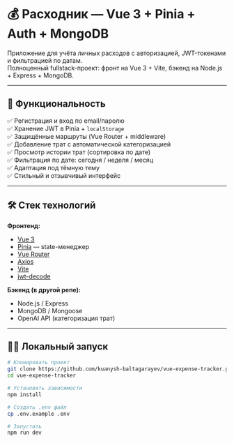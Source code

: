# 💰 Расходник — Vue 3 + Pinia + Auth + MongoDB

Приложение для учёта личных расходов с авторизацией, JWT-токенами и фильтрацией по датам.  
Полноценный fullstack-проект: фронт на Vue 3 + Vite, бэкенд на Node.js + Express + MongoDB.

---

## 🚀 Функциональность

✅ Регистрация и вход по email/паролю  
✅ Хранение JWT в Pinia + `localStorage`  
✅ Защищённые маршруты (Vue Router + middleware)  
✅ Добавление трат с автоматической категоризацией  
✅ Просмотр истории трат (сортировка по дате)  
✅ Фильтрация по дате: сегодня / неделя / месяц  
✅ Адаптация под тёмную тему  
✅ Стильный и отзывчивый интерфейс

---

## 🛠️ Стек технологий

**Фронтенд:**
- [Vue 3](https://vuejs.org/)
- [Pinia](https://pinia.vuejs.org/) — state-менеджер
- [Vue Router](https://router.vuejs.org/)
- [Axios](https://axios-http.com/)
- [Vite](https://vitejs.dev/)
- [jwt-decode](https://github.com/auth0/jwt-decode)

**Бэкенд (в другой репе):**
- Node.js / Express
- MongoDB / Mongoose
- OpenAI API (категоризация трат)

---

## 🧑‍💻 Локальный запуск

```bash
# Клонировать проект
git clone https://github.com/kuanysh-baltagarayev/vue-expense-tracker.git
cd vue-expense-tracker

# Установить зависимости
npm install

# Создать .env файл
cp .env.example .env

# Запустить
npm run dev